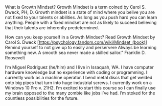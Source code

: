 What is Growth Mindset?
Growth Mindset is a term coined by Carol S. Dweck, PH, D. Growth mindset is a state of mind where you belive you are not fixed to your talents or abilities. As long as you push hard you can learn anything. People with a fixed mindset are not as likely to succeed believing that their talents are inherently predetermined.

How can you keep yourself in a Growth Mindset?
Read Growth Mindset by Carol S. Dweck [https://psychology.fandom.com/wiki/Mindset_(book)]
Remind yourself to not give up to easily and perservere
Always be learning something new.
A smooth sea never made a skilled sailor.” Franklin D. Roosevelt

I’m Miguel Rodriguez (he/him) and I live in Issaquah, WA. I have computer hardware knowledge but no experience with coding or programming. I currently work as a machine operator. I bend metal discs that get welded onto big pipes that turn into huge industrial screws. I currently work on a Windows 10 Pro v. 21H2. I’m excited to start this course so I can finally use my brain opposed to the many zombie like jobs I’ve had. I’m stoked for the countless possibilities for the future.

